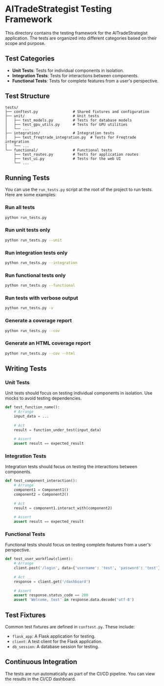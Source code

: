 # AITradeStrategist Testing Framework

This directory contains the testing framework for the AITradeStrategist application. The tests are organized into different categories based on their scope and purpose.

## Test Categories

- **Unit Tests**: Tests for individual components in isolation.
- **Integration Tests**: Tests for interactions between components.
- **Functional Tests**: Tests for complete features from a user's perspective.

## Test Structure

```
tests/
├── conftest.py                # Shared fixtures and configuration
├── unit/                      # Unit tests
│   ├── test_models.py         # Tests for database models
│   ├── test_gpu_utils.py      # Tests for GPU utilities
│   └── ...
├── integration/               # Integration tests
│   ├── test_freqtrade_integration.py  # Tests for Freqtrade integration
│   └── ...
└── functional/                # Functional tests
    ├── test_routes.py         # Tests for application routes
    ├── test_ui.py             # Tests for the web UI
    └── ...
```

## Running Tests

You can use the `run_tests.py` script at the root of the project to run tests. Here are some examples:

### Run all tests

```bash
python run_tests.py
```

### Run unit tests only

```bash
python run_tests.py --unit
```

### Run integration tests only

```bash
python run_tests.py --integration
```

### Run functional tests only

```bash
python run_tests.py --functional
```

### Run tests with verbose output

```bash
python run_tests.py -v
```

### Generate a coverage report

```bash
python run_tests.py --cov
```

### Generate an HTML coverage report

```bash
python run_tests.py --cov --html
```

## Writing Tests

### Unit Tests

Unit tests should focus on testing individual components in isolation. Use mocks to avoid testing dependencies.

```python
def test_function_name():
    # Arrange
    input_data = ...
    
    # Act
    result = function_under_test(input_data)
    
    # Assert
    assert result == expected_result
```

### Integration Tests

Integration tests should focus on testing the interactions between components.

```python
def test_component_interaction():
    # Arrange
    component1 = Component1()
    component2 = Component2()
    
    # Act
    result = component1.interact_with(component2)
    
    # Assert
    assert result == expected_result
```

### Functional Tests

Functional tests should focus on testing complete features from a user's perspective.

```python
def test_user_workflow(client):
    # Arrange
    client.post('/login', data={'username': 'test', 'password': 'test'})
    
    # Act
    response = client.get('/dashboard')
    
    # Assert
    assert response.status_code == 200
    assert 'Welcome, test' in response.data.decode('utf-8')
```

## Test Fixtures

Common test fixtures are defined in `conftest.py`. These include:

- `flask_app`: A Flask application for testing.
- `client`: A test client for the Flask application.
- `db_session`: A database session for testing.

## Continuous Integration

The tests are run automatically as part of the CI/CD pipeline. You can view the results in the CI/CD dashboard.